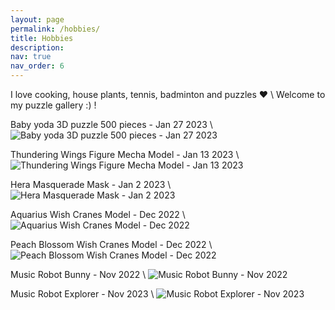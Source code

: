 ```yaml
---
layout: page
permalink: /hobbies/
title: Hobbies
description:
nav: true
nav_order: 6
---
```


I love cooking, house plants, tennis, badminton and puzzles :heart: \\
Welcome to my puzzle gallery :) ! 


Baby yoda 3D puzzle 500 pieces - Jan 27 2023 \\
![Baby yoda 3D puzzle 500 pieces - Jan 27 2023](/assets/img/yoda.jpeg)

Thundering Wings Figure Mecha Model - Jan 13 2023 \\
![Thundering Wings Figure Mecha Model - Jan 13 2023](/assets/img/thundering_wings.jpeg)

Hera Masquerade Mask - Jan 2 2023 \\
![Hera Masquerade Mask - Jan 2 2023](/assets/img/hera.jpeg)

Aquarius Wish Cranes Model - Dec 2022 \\
![Aquarius Wish Cranes Model - Dec 2022](/assets/img/aquarius_crane.jpeg)

Peach Blossom Wish Cranes Model - Dec 2022 \\
![Peach Blossom Wish Cranes Model - Dec 2022](/assets/img/peach_crane.jpeg)

Music Robot Bunny - Nov 2022 \\
![Music Robot Bunny - Nov 2022](/assets/img/bunny.jpeg)

Music Robot Explorer - Nov 2023 \\
![Music Robot Explorer - Nov 2023](/assets/img/explorer.jpeg)